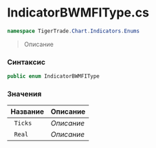 
# IndicatorBWMFIType.cs
```csharp
namespace TigerTrade.Chart.Indicators.Enums
```



> Описание

### Синтаксис
```csharp
public enum IndicatorBWMFIType
```


### Значения
| Название | Описание |
| --- | --- |
| ` Ticks` | *Описание* |
| ` Real` | *Описание* |



